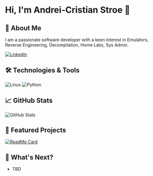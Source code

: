 # Hi, I'm Andrei-Cristian Stroe 👋

## 🌟 About Me
I am a passionate software developer with a keen interest in Emulators, Reverse Engineering, Decompilation, Home Labs, Sys Admin.

[![LinkedIn](https://img.shields.io/badge/LinkedIn-0077B5?style=flat-square&logo=linkedin&logoColor=white)](https://www.linkedin.com/in/andreicristianstroe/)

## 🛠️ Technologies & Tools
![Linux](https://img.shields.io/badge/Linux-FCC624?style=flat-square&logo=linux&logoColor=black)
![Python](https://img.shields.io/badge/Python-3776AB?style=flat-square&logo=python&logoColor=white)

## 📈 GitHub Stats
![GitHub Stats](https://github-readme-stats.vercel.app/api?username=andreicristianstroe&show_icons=true)

## 📂 Featured Projects
[![ReadMe Card](https://github-readme-stats.vercel.app/api/pin/?username=andreicristianstroe&repo=birthday-reminder)](https://github.com/andreicristianstroe/birthday-reminder)

## 📅 What's Next?
- TBD
